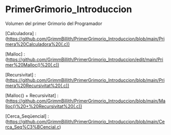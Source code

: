 # PrimerGrimorio_Introduccion
Volumen del primer Grimorio del Programador

[Calculadora]  :  
(https://github.com/GrimmBillith/PrimerGrimorio_Introduccion/blob/main/Primera%20Calculadora%20(.c))

[Malloc]  :  
(https://github.com/GrimmBillith/PrimerGrimorio_Introduccion/edit/main/Primer%20Malloc()%20(.c))

[Recursivitat]  :        
(https://github.com/GrimmBillith/PrimerGrimorio_Introduccion/blob/main/Primera%20Recursivitat%20(.c))

[Malloc() + Recursivitat]  :          
(https://github.com/GrimmBillith/PrimerGrimorio_Introduccion/blob/main/Malloc()%20+%20Recursivitat%20(.c))

[Cerca_Seqüencial]  :        
(https://github.com/GrimmBillith/PrimerGrimorio_Introduccion/blob/main/Cerca_Seq%C3%BCencial.c)
